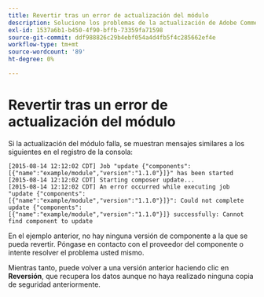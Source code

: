 ```yaml
---
title: Revertir tras un error de actualización del módulo
description: Solucione los problemas de la actualización de Adobe Commerce después de encontrar un error de actualización de módulo.
exl-id: 1537a6b1-b450-4f90-bffb-73359fa71598
source-git-commit: ddf988826c29b4ebf054a4d4fb5f4c285662ef4e
workflow-type: tm+mt
source-wordcount: '89'
ht-degree: 0%

---
```


# Revertir tras un error de actualización del módulo

Si la actualización del módulo falla, se muestran mensajes similares a los siguientes en el registro de la consola:

```terminal
[2015-08-14 12:12:02 CDT] Job "update {"components":[{"name":"example/module","version":"1.1.0"}]}" has been started
[2015-08-14 12:12:02 CDT] Starting composer update...
[2015-08-14 12:12:02 CDT] An error occurred while executing job "update {"components":
[{"name":"example/module","version":"1.1.0"}]}": Could not complete update {"components":
[{"name":"example/module","version":"1.1.0"}]} successfully: Cannot find component to update
```

En el ejemplo anterior, no hay ninguna versión de componente a la que se pueda revertir. Póngase en contacto con el proveedor del componente o intente resolver el problema usted mismo.

Mientras tanto, puede volver a una versión anterior haciendo clic en **Reversión**, que recupera los datos aunque no haya realizado ninguna copia de seguridad anteriormente.
